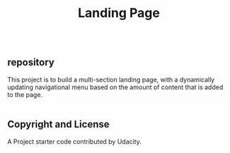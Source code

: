 <h1 align="center">
    Landing Page
</h1>
<br><br>

## repository
This project is to build a multi-section landing page, with a dynamically updating navigational menu based on the amount of content that is added to the page.
<br><br>

## Copyright and License
A Project starter code contributed by Udacity.